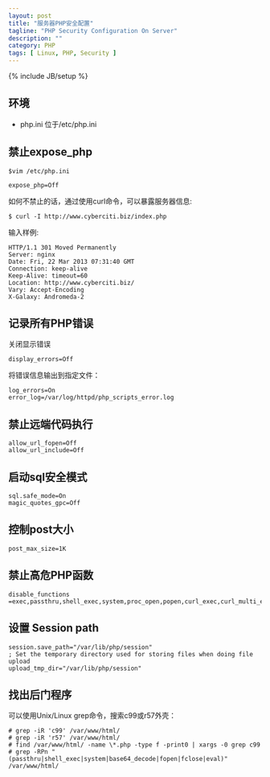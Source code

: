 ```yaml
---
layout: post
title: "服务器PHP安全配置"
tagline: "PHP Security Configuration On Server"
description: ""
category: PHP
tags: [ Linux, PHP, Security ]
---
```

{% include JB/setup %}

## 环境

- php.ini 位于/etc/php.ini


## 禁止expose_php

 	$vim /etc/php.ini

	expose_php=Off

如何不禁止的话，通过使用curl命令，可以暴露服务器信息:

	$ curl -I http://www.cyberciti.biz/index.php

输入样例:

	HTTP/1.1 301 Moved Permanently
	Server: nginx
	Date: Fri, 22 Mar 2013 07:31:40 GMT
	Connection: keep-alive
	Keep-Alive: timeout=60
	Location: http://www.cyberciti.biz/
	Vary: Accept-Encoding
	X-Galaxy: Andromeda-2

## 记录所有PHP错误

关闭显示错误

	display_errors=Off

将错误信息输出到指定文件：

	log_errors=On
	error_log=/var/log/httpd/php_scripts_error.log

## 禁止远端代码执行

	allow_url_fopen=Off
	allow_url_include=Off

## 启动sql安全模式

	sql.safe_mode=On
	magic_quotes_gpc=Off


## 控制post大小

	post_max_size=1K

## 禁止高危PHP函数

	disable_functions =exec,passthru,shell_exec,system,proc_open,popen,curl_exec,curl_multi_exec,parse_ini_file,show_source

## 设置 Session path

	session.save_path="/var/lib/php/session"
	; Set the temporary directory used for storing files when doing file upload
	upload_tmp_dir="/var/lib/php/session"

## 找出后门程序

可以使用Unix/Linux grep命令，搜索c99或r57外壳：

	# grep -iR 'c99' /var/www/html/
	# grep -iR 'r57' /var/www/html/
	# find /var/www/html/ -name \*.php -type f -print0 | xargs -0 grep c99
	# grep -RPn "(passthru|shell_exec|system|base64_decode|fopen|fclose|eval)" /var/www/html/
